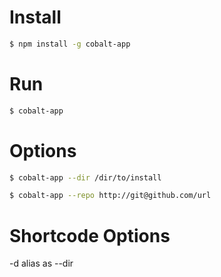 # Install

```bash
$ npm install -g cobalt-app
```

# Run

```bash
$ cobalt-app
```

# Options

```bash
$ cobalt-app --dir /dir/to/install
```

```bash
$ cobalt-app --repo http://git@github.com/url
```

# Shortcode Options

-d alias as --dir
